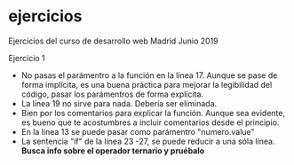 # ejercicios
Ejercicios del curso de desarrollo web Madrid Junio 2019

Ejercicio 1

- No pasas el parámentro a la función en la línea 17. Aunque se pase de forma implícita, es una buena práctica para mejorar la legibilidad del código, pasar los parámentros de forma explícita.
- La línea 19 no sirve para nada. Debería ser eliminada.
- Bien por los comentarios para explicar la función. Aunque sea evidente, es bueno que te acostumbres a incluir comentarios desde el principio.
- En la línea 13 se puede pasar como parámentro "numero.value"
- La sentencia "if" de la línea 23 -27, se puede reducir a una sóla línea. **Busca info sobre el operador ternario y pruébalo**
